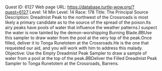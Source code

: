 Quest ID: 6127
Web page URL: https://database.turtle-wow.org/?quest=6127
Level: 14
Min Level: 14
Race: 178
Title: The Principal Source
Description: Dreadmist Peak to the northwest of the Crossroads is most likely a primary candidate as to the source of the spread of the poison.Its airy peaks have pools of water that influence the weather patterns.I suspect the water is now tainted by the demon-worshipping Burning Blade.$B$BUse this sampler to draw water from the pool at the very top of the peak.Once filled, deliver it to Tonga Runetotem at the Crossroads.He is the one that requested our aid, and you will work with him to address this malady.
Objective: Use the Empty Dreadmist Peak Sampler to draw a sample of water from a pool at the top of the peak.$B$BDeliver the Filled Dreadmist Peak Sampler to Tonga Runetotem at the Crossroads, Barrens.
